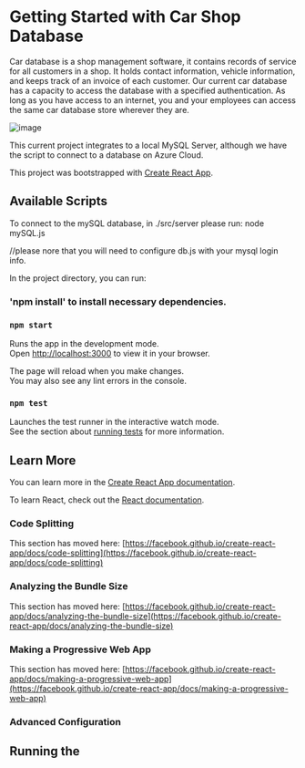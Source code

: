 # Getting Started with Car Shop Database
Car database is a shop management software, it contains records of service for all customers in a shop. It holds contact information, vehicle information, and keeps track of an invoice of each customer. Our current car database has a capacity to access the database with a specified authentication. As long as you have access to an internet, you and your employees can access the same car database store wherever they are. 

![image](https://github.com/Hyunggilwoo/yo-yo-ma/assets/79225023/3842a0d6-9e3f-4a57-90b8-828a5702f79d)

This current project integrates to a local MySQL Server, although we have the script to connect to a database on Azure Cloud.

This project was bootstrapped with [Create React App](https://github.com/facebook/create-react-app).

## Available Scripts
To connect to the mySQL database, in ./src/server please run:
node mySQL.js 


//please nore that you will need to configure db.js with your mysql login info.

In the project directory, you can run:
### 'npm install' to install necessary dependencies.
### `npm start`

Runs the app in the development mode.\
Open [http://localhost:3000](http://localhost:3000) to view it in your browser.

The page will reload when you make changes.\
You may also see any lint errors in the console.

### `npm test`

Launches the test runner in the interactive watch mode.\
See the section about [running tests](https://facebook.github.io/create-react-app/docs/running-tests) for more information.



## Learn More

You can learn more in the [Create React App documentation](https://facebook.github.io/create-react-app/docs/getting-started).

To learn React, check out the [React documentation](https://reactjs.org/).

### Code Splitting

This section has moved here: [https://facebook.github.io/create-react-app/docs/code-splitting](https://facebook.github.io/create-react-app/docs/code-splitting)

### Analyzing the Bundle Size

This section has moved here: [https://facebook.github.io/create-react-app/docs/analyzing-the-bundle-size](https://facebook.github.io/create-react-app/docs/analyzing-the-bundle-size)

### Making a Progressive Web App

This section has moved here: [https://facebook.github.io/create-react-app/docs/making-a-progressive-web-app](https://facebook.github.io/create-react-app/docs/making-a-progressive-web-app)

### Advanced Configuration
## Running the 
